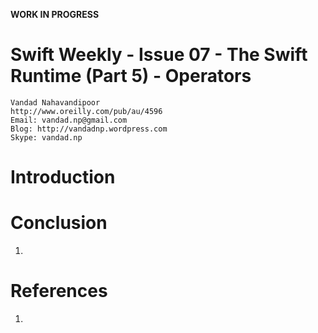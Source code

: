 __WORK IN PROGRESS__

Swift Weekly - Issue 07 - The Swift Runtime (Part 5) - Operators
===
	Vandad Nahavandipoor
	http://www.oreilly.com/pub/au/4596
	Email: vandad.np@gmail.com
	Blog: http://vandadnp.wordpress.com
	Skype: vandad.np

Introduction
===

Conclusion
===
1. 

References
===
1. 